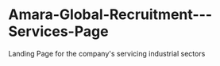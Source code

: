 # Amara-Global-Recruitment---Services-Page
Landing Page for the company's servicing industrial sectors
